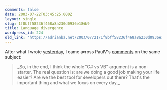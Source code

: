 ```yaml
---
comments: false
date: 2003-07-22T03:45:25.000Z
layout: single
slug: 1f8bff58236f468a8a230d0936e186b9
title: Language divergence
wordpress_id: 224
old_link: 'https://adrianba.net/2003/07/21/1f8bff58236f468a8a230d0936e186b9/'
---
```

After what I wrote
[
yesterday](/2003-07-20), I came across PaulV's
[
comments](http://www.panopticoncentral.net/PermaLink.aspx/59c6b236-ebf8-4cd8-86d7-142008781f6e) on the same subject:

<blockquote>_So, in the end, I think the whole "C# vs VB"
argument is a non-starter. The real question is: are we doing a
good job making your life easier? Are we the best tool for
developers out there? That's the important thing and what we focus
on every day._</blockquote>
